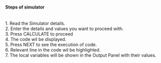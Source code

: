  <h4>Steps of simulator </h4><br>
                        1.&nbsp;Read the Simulator details.<br>
                        2.&nbsp;Enter the details and values you want to proceed with. <br>
                        3.&nbsp;Press CALCULATE to proceed<br>
                        4.&nbsp;The code wil be displayed. <br>
                        5.&nbsp;Press NEXT to see the execution of code. <br>
                        6.&nbsp;Relevant line in the code wil be highlighted. <br>
                        7.&nbsp;The local variables will be shown in the Output Panel with their values.<br>
